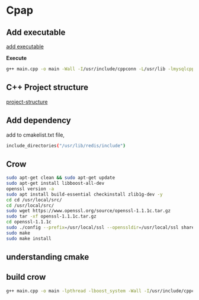 # Cpap

## Add executable
[add executable](https://github.com/corochann/SingleFileExecutionPlugin)

__Execute__
```bash
g++ main.cpp -o main -Wall -I/usr/include/cppconn -L/usr/lib -lmysqlcppconn
```

## C++ Project structure
[project-structure](https://medium.com/heuristics/c-application-development-part-1-project-structure-454b00f9eddc)

## Add dependency
add to cmakelist.txt file,
```bash
include_directories("/usr/lib/redis/include")
```

## Crow

```bash
sudo apt-get clean && sudo apt-get update
sudo apt-get install libboost-all-dev
openssl version -a
sudo apt install build-essential checkinstall zlib1g-dev -y
cd cd /usr/local/src/
cd /usr/local/src/
sudo wget https://www.openssl.org/source/openssl-1.1.1c.tar.gz
sudo tar -xf openssl-1.1.1c.tar.gz
cd openssl-1.1.1c
sudo ./config --prefix=/usr/local/ssl --openssldir=/usr/local/ssl shared zlib
sudo make
sudo make install
```

## understanding cmake

## build crow
```bash
g++ main.cpp -o main -lpthread -lboost_system -Wall -I/usr/include/cppconn -L/usr/lib -lmysqlcppconn
```

